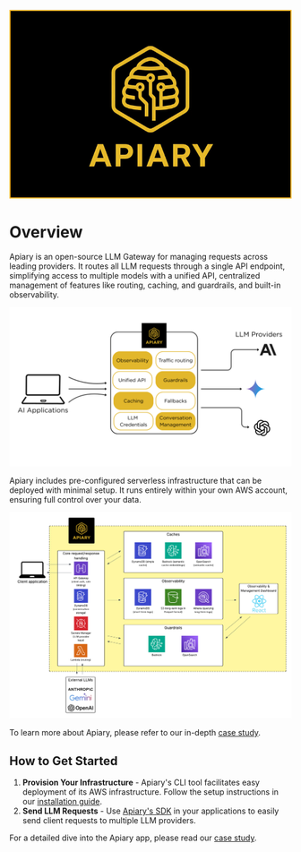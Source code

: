 <p align="center">
  <img 
    src="./images/apiary-logo-wide.png" 
    alt="apiary_logo" 
    width="500" 
    style="border: 2px solid #FDBA30;" 
  >
</p>

# Overview
Apiary is an open-source LLM Gateway for managing requests across leading providers.
It routes all LLM requests through a single API endpoint, simplifying access to multiple models with a unified API, centralized management of features like routing, caching, and guardrails, and built-in observability. 

<p align="center">
  <img src="./images/apiary-high-level-diagram.png" alt="apiary_diagram" >
</p>

Apiary includes pre-configured serverless infrastructure that can be deployed with minimal setup.
It runs entirely within your own AWS account, ensuring full control over your data.

<p align="center">
  <img src="./images/full-architecture.png" alt="apiary_architecture_diagram" >
</p>

To learn more about Apiary, please refer to our in-depth [case study](https://apiary-gateway.github.io/).

## How to Get Started
1. **Provision Your Infrastructure** - Apiary's CLI tool facilitates easy deployment of its AWS infrastructure. Follow the setup instructions in our [installation guide](https://github.com/Apiary-gateway/cli). 
2. **Send LLM Requests** - Use [Apiary's SDK](https://github.com/Apiary-gateway/clientSDK) in your applications to easily send client requests to multiple LLM providers. 

For a detailed dive into the Apiary app, please read our [case study](https://apiary-gateway.github.io/).

